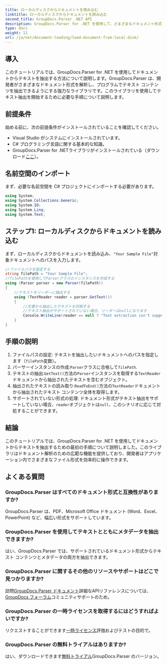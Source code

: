 ```yaml
---
title: ローカルディスクからドキュメントを読み込む
linktitle: ローカルディスクからドキュメントを読み込む
second_title: GroupDocs.Parser .NET API
description: GroupDocs.Parser for .NET を使用して、さまざまなドキュメント形式からテキストを抽出する方法を学びます。C# を使用した簡単で効率的なテキスト抽出。
type: docs
weight: 11
url: /ja/net/document-loading/load-document-from-local-disk/
---
```

## 導入
このチュートリアルでは、GroupDocs.Parser for .NET を使用してドキュメントからテキストを抽出する方法について説明します。GroupDocs.Parser は、開発者がさまざまなドキュメント形式を解析し、プログラムでテキスト コンテンツを抽出できるようにする強力なライブラリです。このライブラリを使用してテキスト抽出を開始するために必要な手順について説明します。
## 前提条件
始める前に、次の前提条件がインストールされていることを確認してください。
- Visual Studio がシステムにインストールされています。
- C# プログラミング言語に関する基本的な知識。
-  GroupDocs.Parser for .NETライブラリがインストールされている（ダウンロード[ここ](https://releases.groupdocs.com/parser/net/)）。

## 名前空間のインポート
まず、必要な名前空間を C# プロジェクトにインポートする必要があります。
```csharp
using System;
using System.Collections.Generic;
using System.IO;
using System.Linq;
using System.Text;
```
## ステップ1: ローカルディスクからドキュメントを読み込む
まず、ローカルディスクからドキュメントを読み込み、`"Your Sample File"`対象ドキュメントへのパスを入力します。
```csharp
//ファイルパスを設定する
string filePath = "Your Sample File";
//filePathを使用してParserクラスのインスタンスを作成する
using (Parser parser = new Parser(filePath))
{
    //テキストをリーダーに抽出する
    using (TextReader reader = parser.GetText())
    {
        //文書から抽出したテキストを印刷する
        //テキスト抽出がサポートされていない場合、リーダーはnullになります
        Console.WriteLine(reader == null ? "Text extraction isn't supported" : reader.ReadToEnd());
    }
}
```
## 手順の説明
1. ファイルパスの設定: テキストを抽出したいドキュメントへのパスを指定します（`filePath`変数）。
2. パーサーインスタンスの作成:`Parser`クラスに合格して`filePath`.
3. テキストの抽出:`GetText()`方法の`Parser`インスタンスを取得する`TextReader`ドキュメントから抽出されたテキストを含むオブジェクト。
4. 抽出されたテキストの読み取り:`ReadToEnd()`方法の`TextReader`ドキュメントから抽出されたテキスト コンテンツ全体を取得します。
5. サポートされていない形式の処理: ドキュメント形式がテキスト抽出をサポートしていない場合、`reader`オブジェクトは`null`、このシナリオに応じて対処することができます。

## 結論
このチュートリアルでは、GroupDocs.Parser for .NET を使用してドキュメントからテキストを抽出するための最初の手順について説明しました。このライブラリはドキュメント解析のための広範な機能を提供しており、開発者はアプリケーション内でさまざまなファイル形式を効率的に操作できます。

## よくある質問
### GroupDocs.Parser はすべてのドキュメント形式と互換性がありますか?
GroupDocs.Parser は、PDF、Microsoft Office ドキュメント (Word、Excel、PowerPoint) など、幅広い形式をサポートしています。
### GroupDocs.Parser を使用してテキストとともにメタデータを抽出できますか?
はい、GroupDocs.Parser では、サポートされているドキュメント形式からテキスト コンテンツとメタデータの両方を抽出できます。
### GroupDocs.Parser に関するその他のリソースやサポートはどこで見つかりますか?
訪問[GroupDocs.Parser ドキュメント](https://reference.groupdocs.com/parser/net/)詳細なAPIリファレンスについては、[GroupDocs フォーラム](https://forum.groupdocs.com/c/parser/17)コミュニティサポートのため。
### GroupDocs.Parser の一時ライセンスを取得するにはどうすればよいですか?
リクエストすることができます[一時ライセンス](https://purchase.groupdocs.com/temporary-license/)評価およびテストの目的で。
### GroupDocs.Parser の無料トライアルはありますか?
はい、ダウンロードできます[無料トライアル](https://releases.groupdocs.com/)GroupDocs.Parser のバージョン。